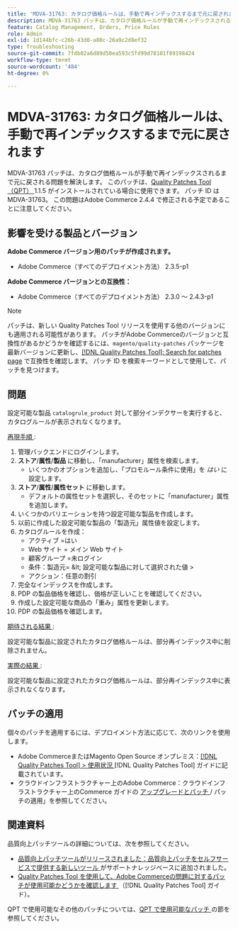 ```yaml
---
title: 'MDVA-31763: カタログ価格ルールは、手動で再インデックスするまで元に戻されます'
description: MDVA-31763 パッチは、カタログ価格ルールが手動で再インデックスされるまで元に戻される問題を解決します。 このパッチは、[Quality Patches Tool （QPT） ] （https://experienceleague.adobe.com/en/docs/commerce-operations/tools/quality-patches-tool/quality-patches-tool-to-self-serve-quality-patches） 1.1.5 がインストールされている場合に利用できます。 パッチ ID は MDVA-31763。 この問題はAdobe Commerce 2.4.4 で修正される予定であることに注意してください。
feature: Catalog Management, Orders, Price Rules
role: Admin
exl-id: 1d144bfc-c26b-43d0-a80c-26a9c2d8ef32
type: Troubleshooting
source-git-commit: 7fdb02a6d89d50ea593c5fd99d78101f89198424
workflow-type: tm+mt
source-wordcount: '484'
ht-degree: 0%

---
```


# MDVA-31763: カタログ価格ルールは、手動で再インデックスするまで元に戻されます

MDVA-31763 パッチは、カタログ価格ルールが手動で再インデックスされるまで元に戻される問題を解決します。 このパッチは、[Quality Patches Tool （QPT） ](https://experienceleague.adobe.com/en/docs/commerce-operations/tools/quality-patches-tool/quality-patches-tool-to-self-serve-quality-patches)1.1.5 がインストールされている場合に使用できます。 パッチ ID は MDVA-31763。 この問題はAdobe Commerce 2.4.4 で修正される予定であることに注意してください。

## 影響を受ける製品とバージョン

**Adobe Commerce バージョン用のパッチが作成されます。**

* Adobe Commerce（すべてのデプロイメント方法） 2.3.5-p1

**Adobe Commerce バージョンとの互換性：**

* Adobe Commerce（すべてのデプロイメント方法） 2.3.0 ～ 2.4.3-p1

>[!NOTE]
>
>パッチは、新しい Quality Patches Tool リリースを使用する他のバージョンにも適用される可能性があります。 パッチがAdobe Commerceのバージョンと互換性があるかどうかを確認するには、`magento/quality-patches` パッケージを最新バージョンに更新し、[[!DNL Quality Patches Tool]: Search for patches page](https://experienceleague.adobe.com/en/docs/commerce-operations/tools/quality-patches-tool/quality-patches-tool-to-self-serve-quality-patches) で互換性を確認します。 パッチ ID を検索キーワードとして使用して、パッチを見つけます。

## 問題

設定可能な製品 `catalogrule_product` 対して部分インデクサーを実行すると、カタログルールが表示されなくなります。

<u> 再現手順 </u>:

1. 管理バックエンドにログインします。
1. **ストア**/**属性**/**製品** に移動し、「manufacturer」属性を検索します。
   * いくつかのオプションを追加し、「プロモルール条件に使用」を *はい* に設定します。
1. **ストア**/**属性**/**属性セット** に移動します。
   * デフォルトの属性セットを選択し、そのセットに「manufacturer」属性を追加します。
1. いくつかのバリエーションを持つ設定可能な製品を作成します。
1. 以前に作成した設定可能な製品の「製造元」属性値を設定します。
1. カタログルールを作成：
   * アクティブ =はい
   * Web サイト = メイン Web サイト
   * 顧客グループ =未ログイン
   * 条件：製造元= \&lt; 設定可能な製品に対して選択された値 >
   * アクション：任意の割引
1. 完全なインデックスを作成します。
1. PDP の製品価格を確認し、価格が正しいことを確認してください。
1. 作成した設定可能な商品の「重み」属性を更新します。
1. PDP の製品価格を確認します。

<u> 期待される結果 </u>:

設定可能な製品に設定されたカタログ価格ルールは、部分再インデックス中に削除されません。

<u> 実際の結果 </u>:

設定可能な製品に設定されたカタログ価格ルールは、部分再インデックス中に表示されなくなります。

## パッチの適用

個々のパッチを適用するには、デプロイメント方法に応じて、次のリンクを使用します。

* Adobe CommerceまたはMagento Open Source オンプレミス：[[!DNL Quality Patches Tool] > 使用状況 ](/help/tools/quality-patches-tool/usage.md)[!DNL Quality Patches Tool] ガイドに記載されています。
* クラウドインフラストラクチャー上のAdobe Commerce：クラウドインフラストラクチャー上のCommerce ガイドの [ アップグレードとパッチ ](https://experienceleague.adobe.com/docs/commerce-cloud-service/user-guide/develop/upgrade/apply-patches.html)/ パッチの適用」を参照してください。

## 関連資料

品質向上パッチツールの詳細については、次を参照してください。

* [ 品質向上パッチツールがリリースされました：品質向上パッチをセルフサービスで提供する新しいツール ](https://experienceleague.adobe.com/en/docs/commerce-operations/tools/quality-patches-tool/quality-patches-tool-to-self-serve-quality-patches) がサポートナレッジベースに追加されました。
* [Quality Patches Tool を使用して、Adobe Commerceの問題に対するパッチが使用可能かどうかを確認します ](/help/tools/quality-patches-tool/patches-available-in-qpt/check-patch-for-magento-issue-with-magento-quality-patches.md) （[!DNL Quality Patches Tool] ガイド）。

QPT で使用可能なその他のパッチについては、[QPT で使用可能なパッチ ](https://support.magento.com/hc/en-us/sections/360010506631-Patches-available-in-MQP-tool-) の節を参照してください。
